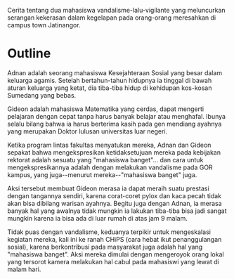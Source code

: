 Cerita tentang dua mahasiswa vandalisme-lalu-vigilante yang meluncurkan serangan kekerasan dalam kegelapan pada orang-orang meresahkan di campus town Jatinangor.

# Outline

Adnan adalah seorang mahasiswa Kesejahteraan Sosial yang besar dalam keluarga agamis. Setelah bertahun-tahun hidupnya ia tinggal di bawah aturan keluarga yang ketat, dia tiba-tiba hidup di kehidupan kos-kosan Sumedang yang bebas.

Gideon adalah mahasiswa Matematika yang cerdas, dapat mengerti pelajaran dengan cepat tanpa harus banyak belajar atau menghafal. Ibunya selalu bilang bahwa ia harus berterima kasih pada gen mendiang ayahnya yang merupakan Doktor lulusan universitas luar negeri.

Ketika program lintas fakultas menyatukan mereka, Adnan dan Gideon sepakat bahwa mengekspresikan ketidaksetujuan mereka pada kebijakan rektorat adalah sesuatu yang "mahasiswa banget"... dan cara untuk mengekspresikannya adalah dengan melakukan vandalisme pada GOR kampus, yang juga--menurut mereka--"mahasiswa banget" juga.

Aksi tersebut membuat Gideon merasa ia dapat meraih suatu prestasi dengan tangannya sendiri, karena corat-coret pylox dan kaca pecah tidak akan bisa dibilang warisan ayahnya. Begitu juga dengan Adnan, ia merasa banyak hal yang awalnya tidak mungkin ia lakukan tiba-tiba bisa jadi sangat mungkin karena ia bisa ada di luar rumah di atas jam 9 malam.

Tidak puas dengan vandalisme, keduanya terpikir untuk mengeskalasi kegiatan mereka, kali ini ke ranah CHiPS (cara hebat ikut penanggulangan sosial), karena berkontribusi pada masyarakat juga adalah hal yang "mahasiswa banget". Aksi mereka dimulai dengan mengeroyok orang lokal yang tersorot kamera melakukan hal cabul pada mahasiswi yang lewat di malam hari.